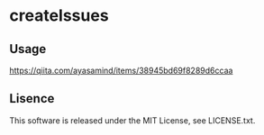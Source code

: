 # createIssues

## Usage
https://qiita.com/ayasamind/items/38945bd69f8289d6ccaa

## Lisence
This software is released under the MIT License, see LICENSE.txt.
